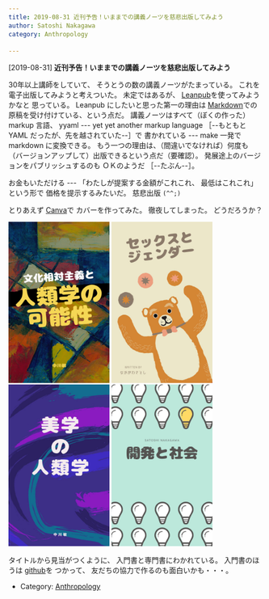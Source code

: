 ```yaml
---
title: 2019-08-31 近刊予告！いままでの講義ノーツを慈悲出版してみよう
author: Satoshi Nakagawa
category: Anthropology

---
```


[2019-08-31] **近刊予告！いままでの講義ノーツを慈悲出版してみよう** 

 30年以上講師をしていて、
そうとうの数の講義ノーツがたまっている。
これを電子出版してみようと考えついた。
未定ではあるが、
[Leanpub](https://leanpub.com/)を使ってみようかなと
思っている。
Leanpub にしたいと思った第一の理由は
[Markdown](https://ja.wikipedia.org/wiki/Markdown)での
原稿を受け付けている、という点だ。
講義ノーツはすべて（ぼくの作った） markup 言語、
yyaml --- yet yet another markup language
［--もともと YAML だったが、先を越されていた--］で
書かれている ---
make 一発で markdown に変換できる。
もう一つの理由は、（間違いでなければ）何度も
（バージョンアップして）出版できるという点だ（要確認）。
発展途上のバージョンをパブリッシュするのも
ＯＫのようだ
［--たぶん--］。

 お金もいただける ---
「わたしが提案する金額がこれこれ、
最低はこれこれ」という形で
価格を提示するみたいだ。
慈悲出版 `(^^;)`

 とりあえず
[Canva](https://www.canva.com/ja_jp/)で
カバーを作ってみた。
徹夜してしまった。
どうだろうか？

<img src="/pict/2019-09-01-cover-2.jpg" alt="" width="200"/>
<img src="/pict/2019-09-01-cover-1.jpg" alt="" width="200"/>

<img src="/pict/2019-09-01-cover-3.jpg" alt="" width="200"/>
<img src="/pict/2019-09-01-cover-4.jpg" alt="" width="200"/>

 タイトルから見当がつくように、
入門書と専門書にわかれている。
入門書のほうは [github](github.com)を
つかって、
友だちの協力で作るのも面白いかも・・・。

- Category: [Anthropology](https://merapano.github.io/categories.html#Anthropology)

